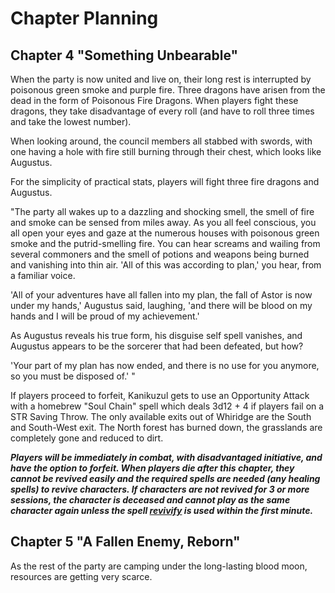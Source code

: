 # Chapter Planning

## Chapter 4 "Something Unbearable"
When the party is now united and live on, their long rest is interrupted by poisonous green smoke and purple fire. Three dragons have arisen from the dead in the form of Poisonous Fire Dragons. When players fight these dragons, they take disadvantage of every roll (and have to roll three times and take the lowest number). 

When looking around, the council members all stabbed with swords, with one having a hole with fire still burning through their chest, which looks like Augustus.

For the simplicity of practical stats, players will fight three fire dragons and Augustus.

"The party all wakes up to a dazzling and shocking smell, the smell of fire and smoke can be sensed from miles away. As you all feel conscious, you all open your eyes and gaze at the numerous houses with poisonous green smoke and the putrid-smelling fire. You can hear screams and wailing from several commoners and the smell of potions and weapons being burned and vanishing into thin air. 'All of this was according to plan,' you hear, from a familiar voice. 

'All of your adventures have all fallen into my plan, the fall of Astor is now under my hands,' Augustus said, laughing, 'and there will be blood on my hands and I will be proud of my achievement.'

As Augustus reveals his true form, his disguise self spell vanishes, and Augustus appears to be the sorcerer that had been defeated, but how?

'Your part of my plan has now ended, and there is no use for you anymore, so you must be disposed of.' "

If players proceed to forfeit, Kanikuzul gets to use an Opportunity Attack with a homebrew "Soul Chain" spell which deals 3d12 + 4 if players fail on a STR Saving Throw. The only available exits out of Whiridge are the South and South-West exit. The North forest has burned down, the grasslands are completely gone and reduced to dirt.

***Players will be immediately in combat, with disadvantaged initiative, and have the option to forfeit. When players die after this chapter, they cannot be revived easily and the required spells are needed (any healing spells) to revive characters. If characters are not revived for 3 or more sessions, the character is deceased and cannot play as the same character again unless the spell [revivify](https://www.dndbeyond.com/spells/revivify) is used within the first minute.***

## Chapter 5 "A Fallen Enemy, Reborn"
As the rest of the party are camping under the long-lasting blood moon, resources are getting very scarce. 